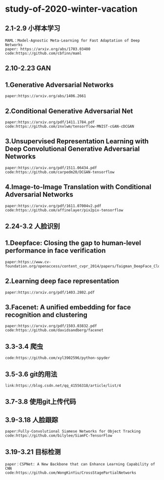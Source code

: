 # study-of-2020-winter-vacation

2.1-2.9 小样本学习
----
    MAML：Model-Agnostic Meta-Learning for Fast Adaptation of Deep Networks
    paper: https://arxiv.org/abs/1703.03400
    code:https://github.com/cbfinn/maml


2.10-2.23 GAN
-----
## 1.Generative Adversarial Networks
    paper:https://arxiv.org/abs/1406.2661

## 2.Conditional Generative Adversarial Net
    paper:https://arxiv.org/pdf/1411.1784.pdf
    code:https://github.com/znxlwm/tensorflow-MNIST-cGAN-cDCGAN

## 3.Unsupervised Representation Learning with Deep Convolutional Generative Adversarial Networks 
    paper:https://arxiv.org/pdf/1511.06434.pdf
    code:https://github.com/carpedm20/DCGAN-tensorflow

## 4.Image-to-Image Translation with Conditional Adversarial Networks
    paper:https://arxiv.org/pdf/1611.07004v2.pdf
    code:https://github.com/affinelayer/pix2pix-tensorflow

2.24-3.2 人脸识别
----
## 1.Deepface: Closing the gap to human-level performance in face verification
    paper:https://www.cv-foundation.org/openaccess/content_cvpr_2014/papers/Taigman_DeepFace_Closing_the_2014_CVPR_paper.pdf

## 2.Learning deep face representation
    paper:https://arxiv.org/pdf/1403.2802.pdf

## 3.Facenet: A unified embedding for face recognition and clustering
    paper:https://arxiv.org/pdf/1503.03832.pdf
    code:https://github.com/davidsandberg/facenet
3.3-3.4 爬虫
---
    code:https://github.com/xyl3902596/python-spyder
3.5-3.6 git的用法
---
    link:https://blog.csdn.net/qq_41556318/article/list/4
3.7-3.8 使用git上传代码
---
3.9-3.18 人脸跟踪
----
    paper:Fully-Convolutional Siamese Networks for Object Tracking
    code:https://github.com/bilylee/SiamFC-TensorFlow
3.19-3.21 目标检测
----
    paper：CSPNet: A New Backbone that can Enhance Learning Capability of CNN
    code:https://github.com/WongKinYiu/CrossStagePartialNetworks
